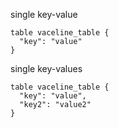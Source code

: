 single key-value

```vcl
table vaceline_table {
  "key": "value"
}
```

single key-values

```vcl
table vaceline_table {
  "key": "value",
  "key2": "value2"
}
```

<!-- with trailing comma

```vcl
table vaceline_table {
  "key": "value",
  "key2": "value2",
}
``` -->

